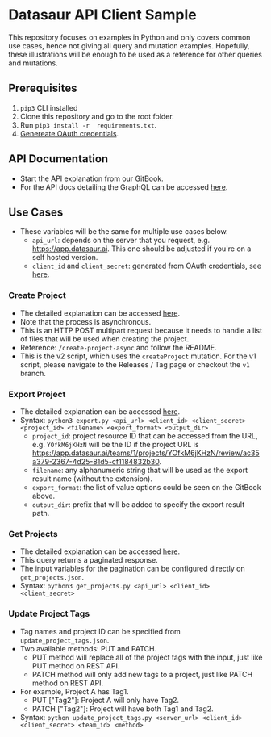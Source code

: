 # Datasaur API Client Sample

This repository focuses on examples in Python and only covers common use cases, hence not giving all query and mutation examples. Hopefully, these illustrations will be enough to be used as a reference for other queries and mutations.

## Prerequisites

1. `pip3` CLI installed
2. Clone this repository and go to the root folder.
3. Run `pip3 install -r  requirements.txt`.
4. [Genereate OAuth credentials](https://datasaurai.gitbook.io/datasaur/advanced/apis-docs/oauth-2.0).

## API Documentation

- Start the API explanation from our [GitBook](https://datasaurai.gitbook.io/datasaur/advanced/apis-docs).
- For the API docs detailing the GraphQL can be accessed [here](https://api-docs.datasaur.ai).

## Use Cases

- These variables will be the same for multiple use cases below.
  - `api_url`: depends on the server that you request, e.g. https://app.datasaur.ai. This one should be adjusted if you're on a self hosted version.
  - `client_id` and `client_secret`: generated from OAuth credentials, see [here](https://datasaurai.gitbook.io/datasaur/advanced/apis-docs/oauth-2.0).

### Create Project

- The detailed explanation can be accessed [here](https://datasaurai.gitbook.io/datasaur/advanced/apis-docs/create-new-project).
- Note that the process is asynchronous.
- This is an HTTP POST multipart request because it needs to handle a list of files that will be used when creating the project.
- Reference: `/create-project-async` and follow the README.
- This is the v2 script, which uses the `createProject` mutation. For the v1 script, please navigate to the Releases / Tag page or checkout the `v1` branch.

### Export Project

- The detailed explanation can be accessed [here](https://datasaurai.gitbook.io/datasaur/advanced/apis-docs/export-project).
- Syntax: `python3 export.py <api_url> <client_id> <client_secret> <project_id> <filename> <export_format> <output_dir>`
  - `project_id`: project resource ID that can be accessed from the URL, e.g. `YOfkM6jKHzN` will be the ID if the project URL is https://app.datasaur.ai/teams/1/projects/YOfkM6jKHzN/review/ac35a379-2367-4d25-81d5-cf1184832b30.
  - `filename`: any alphanumeric string that will be used as the export result name (without the extension).
  - `export_format`: the list of value options could be seen on the GitBook above.
  - `output_dir`: prefix that will be added to specify the export result path.

### Get Projects

- The detailed explanation can be accessed [here](https://datasaurai.gitbook.io/datasaur/advanced/apis-docs/get-list-of-projects).
- This query returns a paginated response.
- The input variables for the pagination can be configured directly on `get_projects.json`.
- Syntax: `python3 get_projects.py <api_url> <client_id> <client_secret>`

### Update Project Tags

- Tag names and project ID can be specified from `update_project_tags.json`.
- Two available methods: PUT and PATCH.
  - PUT method will replace all of the project tags with the input, just like PUT method on REST API.
  - PATCH method will only add new tags to a project, just like PATCH method on REST API.
- For example, Project A has Tag1.
  - PUT ["Tag2"]: Project A will only have Tag2.
  - PATCH ["Tag2"]: Project will have both Tag1 and Tag2.
- Syntax: `python update_project_tags.py <server_url> <client_id> <client_secret> <team_id> <method>`
